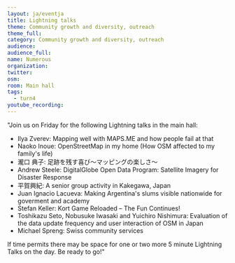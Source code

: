 ```yaml
---
layout: ja/eventja
title: Lightning talks
theme: Community growth and diversity, outreach
theme_full:
category: Community growth and diversity, outreach
audience:
audience_full:
name: Numerous
organization:
twitter:
osm:
room: Main hall
tags:
  - turn4
youtube_recording:
---
```

"Join us on Friday for the following Lightning talks in the main hall:

 - Ilya Zverev: Mapping well with MAPS.ME and how people fail at that
 - Naoko Inoue: OpenStreetMap in my home (How OSM affected to my family's life)
 - 瀧口 典子: 足跡を残す喜び～マッピングの楽しさ～
 - Andrew Steele: DigitalGlobe Open Data Program: Satellite Imagery for Disaster Response
 - 平賀興紀: A senior group activity in Kakegawa, Japan
 - Juan Ignacio Lacueva: Making Argentina's slums visible nationwide for goverment and academy
 - Stefan Keller: Kort Game Reloaded – The Fun Continues!
 - Toshikazu Seto, Nobusuke Iwasaki and Yuichiro Nishimura: Evaluation of the data update frequency and user interaction of OSM in Japan
 - Michael Spreng: Swiss community services

If time permits there may be space for one or two more 5 minute Lightning Talks on the day. Be ready to go!"
